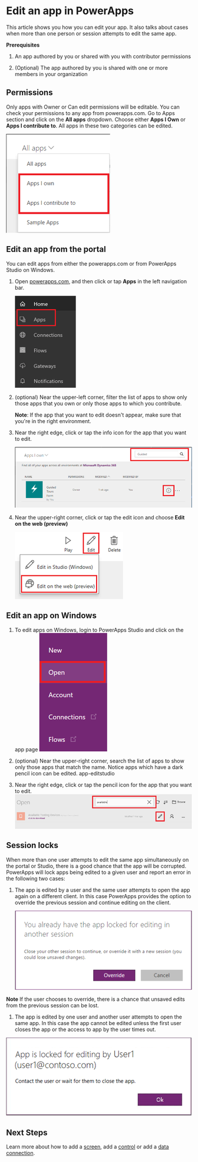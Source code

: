 <properties
	pageTitle="Edit an app | Microsoft PowerApps"
	description="Step-by-step instructions for editing apps and session locking scenarios."
	services=""
	suite="powerapps"
	documentationCenter="na"
	authors="karthik-1"
	manager="karthikb"
	editor=""
	tags=""/>

<tags
   ms.service="powerapps"
   ms.devlang="na"
   ms.topic="article"
   ms.tgt_pltfrm="na"
   ms.workload="na"
   ms.date="5/19/2017"
   ms.author="karthikb"/>

# Edit an app in PowerApps #
This article shows you how you can edit your app. It also talks about cases when more than one person or session attempts to edit the same app.

**Prerequisites**

1. An app authored by you or shared with you with contributor permissions

1. (Optional) The app authored by you is shared with one or more members in your organization

## Permissions ##
Only apps with Owner or Can edit permissions will be editable. You can check your permissions to any app from powerapps.com. Go to Apps section and click on the **All apps** dropdown. Choose either **Apps I Own** or **Apps I contribute to**. All apps in these two categories can be edited.

![App Category](./media/edit-app/app-category.png)


## Edit an app from the portal ##
You can edit apps from either the powerapps.com or from PowerApps Studio on Windows.

1. Open [powerapps.com](https://web.powerapps.com), and then click or tap **Apps** in the left navigation bar.

	![](./media/delete-app/file-apps.png)

1. (optional) Near the upper-left corner, filter the list of apps to show only those apps that you own or only those apps to which you contribute.

	**Note**: If the app that you want to edit doesn't appear, make sure that you're in the right environment.

1. Near the right edge, click or tap the info icon for the app that you want to edit.

	![](./media/edit-app/app-edit.png)

1. Near the upper-right corner, click or tap the edit icon and choose **Edit on the web (preview)**

	![](./media/edit-app/edit-icon.png)


## Edit an app on Windows ##
1. To edit apps on Windows, login to PowerApps Studio and click on the  app page
	![](./media/edit-app/app-openhub.png)

1. (optional) Near the upper-right corner, search the list of apps to show only those apps that match the name. Notice apps which have a dark pencil icon can be edited.
app-editstudio

1. Near the right edge, click or tap the pencil icon for the app that you want to edit.
	![](./media/edit-app/app-editstudio.png)


## Session locks ##
When more than one user attempts to edit the same app simultaneously on the portal or Studio, there is a good chance that the app will be corrupted. PowerApps will lock apps being edited to a given user and report an error in the following two cases:

 1. The app is edited by a user and the same user attempts to open the app again on a different client. In this case PowerApps provides the option to override the previous session and continue editing on the client.

	![](./media/edit-app/applock-self.png)

 **Note** If the user chooses to override, there is a chance that unsaved edits from the previous session can be lost.

 1. The app is edited by one user and another user attempts to open the same app. In this case the app cannot be edited unless the first user closes the app or the access to app by the user times out.

 ![](./media/edit-app/applock-others.png)

 ## Next Steps ##
 Learn more about how to add a [screen](add-screen-context-variables.md), add a [control](add-configure-controls.md) or add a [data connection](add-data-connection.md).
